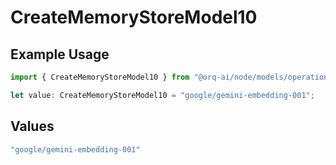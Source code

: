 # CreateMemoryStoreModel10

## Example Usage

```typescript
import { CreateMemoryStoreModel10 } from "@orq-ai/node/models/operations";

let value: CreateMemoryStoreModel10 = "google/gemini-embedding-001";
```

## Values

```typescript
"google/gemini-embedding-001"
```